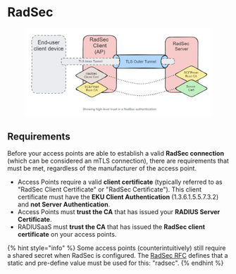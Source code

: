 # RadSec

<figure><img src="../../../.gitbook/assets/2024-11-14_11h36_18.png" alt=""><figcaption></figcaption></figure>

## Requirements

Before your access points are able to establish a valid **RadSec connection** (which can be considered an mTLS connection), there are requirements that must be met, regardless of the manufacturer of the access point.

* Access Points require a valid **client certificate** (typically referred to as "RadSec Client Certificate" or "RadSec Certificate"). This client certificate must have the **EKU Client Authentication** (1.3.6.1.5.5.7.3.2) and **not Server Authentication**.
* Access Points must **trust the CA** that has issued your **RADIUS Server Certificate**.
* RADIUSaaS must **trust the CA** that has issued the **RadSec client certificate** on your access points.

{% hint style="info" %}
Some access points (counterintuitively) still require a shared secret when RadSec is configured. The [RadSec RFC](https://datatracker.ietf.org/doc/html/rfc6614) defines that a static and pre-define value must be used for this: "radsec".
{% endhint %}

